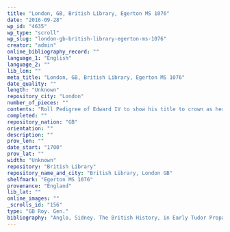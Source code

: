 ```yaml
---
title: "London, GB, British Library, Egerton MS 1076"
date: "2016-09-28"
wp_id: "4635"
wp_type: "scroll"
wp_slug: "london-gb-british-library-egerton-ms-1076"
creator: "admin"
online_bibliography_record: ""
language_1: "English"
language_2: ""
lib_lon: ""
meta_title: "London, GB, British Library, Egerton MS 1076"
date_quality: ""
length: "Unknown"
repository_city: "London"
number_of_pieces: ""
contents: "Roll Pedigree of Edward IV to show his title to crown as heri of Richard Plantagenet, Duke of York."
completed: ""
repository_nation: "GB"
orientation: ""
description: ""
prov_lon: ""
date_start: "1700"
prov_lat: ""
width: "Unknown"
repository: "British Library"
repository_name_and_city: "British Library, London GB"
shelfmark: "Egerton MS 1076"
provenance: "England"
lib_lat: ""
online_images: ""
_scrolls_id: "156"
type: "GB Roy. Gen."
bibliography: "Anglo, Sidney. The British History, in Early Tudor Propaganda. Manchester: John Rylands Library, 1961."
---
```



